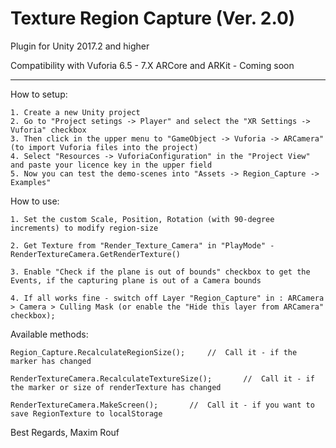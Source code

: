 # Texture Region Capture (Ver. 2.0)
Plugin for Unity 2017.2 and higher

Compatibility with Vuforia 6.5 - 7.X
ARCore and ARKit - Coming soon

---------------------------------------------------------------

How to setup:

	1. Create a new Unity project
	2. Go to "Project setings -> Player" and select the "XR Settings -> Vuforia" checkbox
	3. Then click in the upper menu to "GameObject -> Vuforia -> ARCamera" (to import Vuforia files into the project)
	4. Select "Resources -> VuforiaConfiguration" in the "Project View" and paste your licence key in the upper field
	5. Now you can test the demo-scenes into "Assets -> Region_Capture -> Examples"


How to use:

	1. Set the custom Scale, Position, Rotation (with 90-degree increments) to modify region-size
	
	2. Get Texture from "Render_Texture_Camera" in "PlayMode" - RenderTextureCamera.GetRenderTexture()

	3. Enable "Check if the plane is out of bounds" checkbox to get the Events, if the capturing plane is out of a Camera bounds

	4. If all works fine - switch off Layer "Region_Capture" in : ARCamera > Camera > Culling Mask (or enable the "Hide this layer from ARCamera" checkbox);


Available methods:

	Region_Capture.RecalculateRegionSize();		//	Call it - if the marker has changed

	RenderTextureCamera.RecalculateTextureSize();		//	Call it - if the marker or size of renderTexture has changed

	RenderTextureCamera.MakeScreen();		//	Call it - if you want to save RegionTexture to localStorage


  Best Regards, Maxim Rouf

